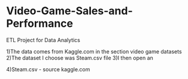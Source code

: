 # Video-Game-Sales-and-Performance
ETL Project for Data Analytics

1)The data comes from Kaggle.com in the section video game datasets
2)The dataset I choose was Steam.csv file
3)I then open an

4)Steam.csv - source kaggle.com


